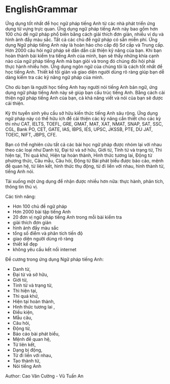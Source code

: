# EnglishGrammar

Ứng dụng tốt nhất để học ngữ pháp tiếng Anh từ các nhà phát triển ứng dụng từ vựng trực quan.
Ứng dụng ngữ pháp tiếng Anh này bao gồm hơn 100 chủ đề ngữ pháp phổ biến bằng cách giải thích đơn giản, nhiều ví dụ và hình ảnh đầy màu sắc. Tất cả các chủ đề ngữ pháp có sẵn miễn phí. Ứng dụng Ngữ pháp tiếng Anh này là hoàn hảo cho cấp độ Sơ cấp và Trung cấp.
Hơn 2000 câu hỏi ngữ pháp sẽ dần dần cải thiện kỹ năng của bạn. Khi bạn hoàn thành bài kiểm tra tiếng Anh của mình, bạn sẽ thấy những khía cạnh nào của ngữ pháp tiếng Anh mà bạn giỏi và trong đó chúng đòi hỏi phải thực hành nhiều hơn.
Ứng dụng ngôn ngữ của chúng tôi là cách tốt nhất để học tiếng Anh. Thiết kế tối giản và giao diện người dùng rõ ràng giúp bạn dễ dàng kiểm tra các kỹ năng ngữ pháp của mình.

Cho dù bạn là người học tiếng Anh hay người nói tiếng Anh bản ngữ, ứng dụng ngữ pháp tiếng Anh này sẽ giúp bạn cấu trúc tiếng Anh. Bằng cách cải thiện ngữ pháp tiếng Anh của bạn, cả khả năng viết và nói của bạn sẽ được cải thiện.

Kỳ thi tuyển sinh yêu cầu sở hữu kiến ​​thức tiếng Anh sâu rộng. Ứng dụng ngữ pháp này có thể hữu ích để cải thiện các kỹ năng cần thiết cho các kỳ thi như CAT, IELTS, TOEFL, GRE, GMAT, MAT, XAT, NMAT, SNAP, SAT, SSC, CGL, Bank PO, CET, GATE, IAS, IBPS, IES, UPSC, JKSSB, PTE, DU JAT, TOEIC, NIFT, JBPS, CFE.

Bạn có thể nghiên cứu tất cả các bài học ngữ pháp được nhóm lại với nhau theo các loại như Danh từ, Đại từ và sở hữu, Giới từ, Tính từ và trạng từ, Thì hiện tại, Thì quá khứ, Hiện tại hoàn thành, Hình thức tương lai, Động từ phương thức, Câu mẫu, Câu hỏi, Động từ Bài phát biểu được báo cáo, mệnh đề quan hệ, từ liên kết, hình thức thụ động, từ đi liền với nhau, hình thành từ, tiếng Anh nói.

Tải xuống một ứng dụng để nhận được nhiều hơn nữa: thực hành, phân tích, thông tin thú vị.

Các tính năng:
- Hơn 100 chủ đề ngữ pháp
- Hơn 2000 bài tập tiếng Anh
- 20 đơn vị ngữ pháp tiếng Anh trong mỗi bài kiểm tra
- giải thích đơn giản
- hình ảnh đầy màu sắc
- tổng số điểm và phân tích tiến độ
- giao diện người dùng rõ ràng
- thiết kế đẹp
- không yêu cầu kết nối internet

Đề cương trong ứng dụng Ngữ pháp tiếng Anh:
- Danh từ,
- Đại từ và sở hữu,
- Giới từ,
- Tính từ và trạng từ,
- Thì hiện tại,
- Thì quá khứ,
- Hiện tại hoàn thành,
- Hình thức tương lai
,
- Điều kiện,
- Mẫu câu,
- Câu hỏi,
- Động từ,
- Báo cáo bài phát biểu,
- Mệnh đề quan hệ,
- Từ liên kết,
- Dạng bị động,
- Từ đi liền với nhau,
- Tạo thành từ,
- Nói tiếng Anh

Author: Cao Văn Cường - Vũ Tuấn An
